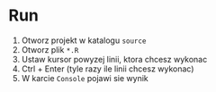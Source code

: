 # Run

1. Otworz projekt w katalogu `source`
1. Otworz plik `*.R`
1. Ustaw kursor powyzej linii, ktora chcesz wykonac
1. Ctrl + Enter (tyle razy ile linii chcesz wykonac)
1. W karcie `Console` pojawi sie wynik 
